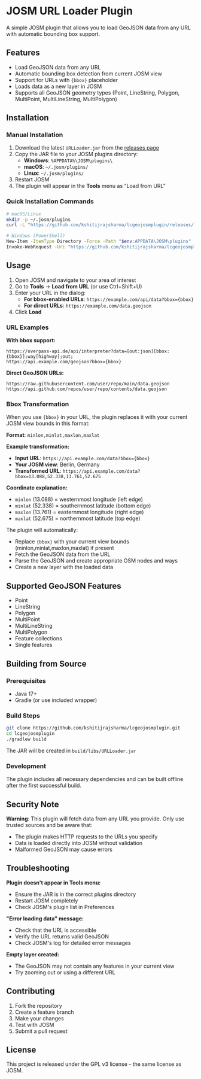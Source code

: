 # JOSM URL Loader Plugin

A simple JOSM plugin that allows you to load GeoJSON data from any URL with automatic bounding box support.

## Features

- Load GeoJSON data from any URL
- Automatic bounding box detection from current JOSM view
- Support for URLs with `{bbox}` placeholder
- Loads data as a new layer in JOSM
- Supports all GeoJSON geometry types (Point, LineString, Polygon, MultiPoint, MultiLineString, MultiPolygon)

## Installation

### Manual Installation
1. Download the latest `URLLoader.jar` from the [releases page](../../releases)
2. Copy the JAR file to your JOSM plugins directory:
   - **Windows**: `%APPDATA%\JOSM\plugins\`
   - **macOS**: `~/.josm/plugins/`
   - **Linux**: `~/.josm/plugins/`
3. Restart JOSM
4. The plugin will appear in the **Tools** menu as "Load from URL"

### Quick Installation Commands
```bash
# macOS/Linux
mkdir -p ~/.josm/plugins
curl -L "https://github.com/kshitijrajsharma/lcgeojosmplugin/releases/latest/download/URLLoader.jar" -o ~/.josm/plugins/URLLoader.jar

# Windows (PowerShell)
New-Item -ItemType Directory -Force -Path "$env:APPDATA\JOSM\plugins"
Invoke-WebRequest -Uri "https://github.com/kshitijrajsharma/lcgeojosmplugin/releases/latest/download/URLLoader.jar" -OutFile "$env:APPDATA\JOSM\plugins\URLLoader.jar"
```

## Usage

1. Open JOSM and navigate to your area of interest
2. Go to **Tools** → **Load from URL** (or use Ctrl+Shift+U)
3. Enter your URL in the dialog:
   - **For bbox-enabled URLs**: `https://example.com/api/data?bbox={bbox}`
   - **For direct URLs**: `https://example.com/data.geojson`
4. Click **Load**

### URL Examples

**With bbox support:**
```
https://overpass-api.de/api/interpreter?data=[out:json][bbox:{bbox}];way[highway];out;
https://api.example.com/geojson?bbox={bbox}
```

**Direct GeoJSON URLs:**
```
https://raw.githubusercontent.com/user/repo/main/data.geojson
https://api.github.com/repos/user/repo/contents/data.geojson
```

### Bbox Transformation

When you use `{bbox}` in your URL, the plugin replaces it with your current JOSM view bounds in this format:

**Format**: `minlon,minlat,maxlon,maxlat`

**Example transformation:**
- **Input URL**: `https://api.example.com/data?bbox={bbox}`
- **Your JOSM view**: Berlin, Germany  
- **Transformed URL**: `https://api.example.com/data?bbox=13.088,52.338,13.761,52.675`

**Coordinate explanation:**
- `minlon` (13.088) = westernmost longitude (left edge)
- `minlat` (52.338) = southernmost latitude (bottom edge)  
- `maxlon` (13.761) = easternmost longitude (right edge)
- `maxlat` (52.675) = northernmost latitude (top edge)

The plugin will automatically:
- Replace `{bbox}` with your current view bounds (minlon,minlat,maxlon,maxlat) if present
- Fetch the GeoJSON data from the URL
- Parse the GeoJSON and create appropriate OSM nodes and ways
- Create a new layer with the loaded data

## Supported GeoJSON Features

- Point
- LineString  
- Polygon
- MultiPoint
- MultiLineString
- MultiPolygon
- Feature collections
- Single features

## Building from Source

### Prerequisites
- Java 17+
- Gradle (or use included wrapper)

### Build Steps
```bash
git clone https://github.com/kshitijrajsharma/lcgeojosmplugin.git
cd lcgeojosmplugin
./gradlew build
```

The JAR will be created in `build/libs/URLLoader.jar`

### Development
The plugin includes all necessary dependencies and can be built offline after the first successful build.

## Security Note

 **Warning**: This plugin will fetch data from any URL you provide. Only use trusted sources and be aware that:
- The plugin makes HTTP requests to the URLs you specify
- Data is loaded directly into JOSM without validation
- Malformed GeoJSON may cause errors

## Troubleshooting

**Plugin doesn't appear in Tools menu:**
- Ensure the JAR is in the correct plugins directory
- Restart JOSM completely
- Check JOSM's plugin list in Preferences

**"Error loading data" message:**
- Check that the URL is accessible
- Verify the URL returns valid GeoJSON
- Check JOSM's log for detailed error messages

**Empty layer created:**
- The GeoJSON may not contain any features in your current view
- Try zooming out or using a different URL

## Contributing

1. Fork the repository
2. Create a feature branch
3. Make your changes
4. Test with JOSM
5. Submit a pull request

## License

This project is released under the GPL v3 license - the same license as JOSM.
